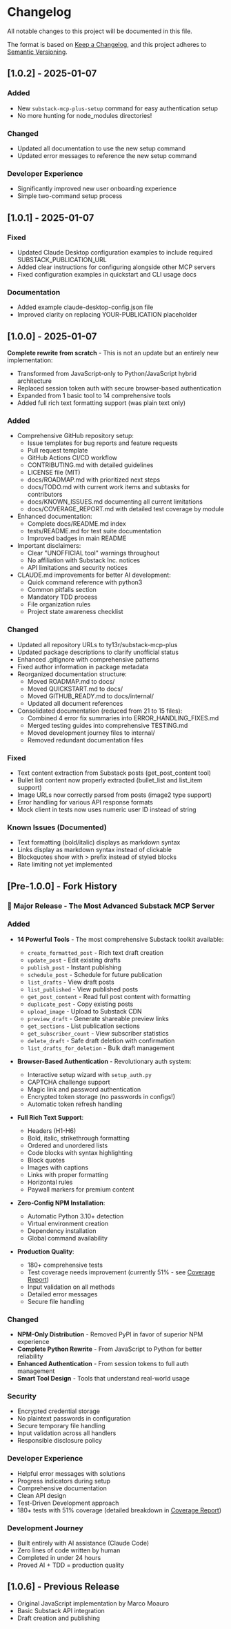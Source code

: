 # Changelog

All notable changes to this project will be documented in this file.

The format is based on [Keep a Changelog](https://keepachangelog.com/en/1.0.0/),
and this project adheres to [Semantic Versioning](https://semver.org/spec/v2.0.0.html).

## [1.0.2] - 2025-01-07

### Added
- New `substack-mcp-plus-setup` command for easy authentication setup
- No more hunting for node_modules directories!

### Changed
- Updated all documentation to use the new setup command
- Updated error messages to reference the new setup command

### Developer Experience
- Significantly improved new user onboarding experience
- Simple two-command setup process

## [1.0.1] - 2025-01-07

### Fixed
- Updated Claude Desktop configuration examples to include required SUBSTACK_PUBLICATION_URL
- Added clear instructions for configuring alongside other MCP servers
- Fixed configuration examples in quickstart and CLI usage docs

### Documentation
- Added example claude-desktop-config.json file
- Improved clarity on replacing YOUR-PUBLICATION placeholder

## [1.0.0] - 2025-01-07

**Complete rewrite from scratch** - This is not an update but an entirely new implementation:
- Transformed from JavaScript-only to Python/JavaScript hybrid architecture
- Replaced session token auth with secure browser-based authentication
- Expanded from 1 basic tool to 14 comprehensive tools
- Added full rich text formatting support (was plain text only)

### Added
- Comprehensive GitHub repository setup:
  - Issue templates for bug reports and feature requests
  - Pull request template
  - GitHub Actions CI/CD workflow
  - CONTRIBUTING.md with detailed guidelines
  - LICENSE file (MIT)
  - docs/ROADMAP.md with prioritized next steps
  - docs/TODO.md with current work items and subtasks for contributors
  - docs/KNOWN_ISSUES.md documenting all current limitations
  - docs/COVERAGE_REPORT.md with detailed test coverage by module
- Enhanced documentation:
  - Complete docs/README.md index
  - tests/README.md for test suite documentation
  - Improved badges in main README
- Important disclaimers:
  - Clear "UNOFFICIAL tool" warnings throughout
  - No affiliation with Substack Inc. notices
  - API limitations and security notices
- CLAUDE.md improvements for better AI development:
  - Quick command reference with python3
  - Common pitfalls section
  - Mandatory TDD process
  - File organization rules
  - Project state awareness checklist

### Changed
- Updated all repository URLs to ty13r/substack-mcp-plus
- Updated package descriptions to clarify unofficial status
- Enhanced .gitignore with comprehensive patterns
- Fixed author information in package metadata
- Reorganized documentation structure:
  - Moved ROADMAP.md to docs/
  - Moved QUICKSTART.md to docs/
  - Moved GITHUB_READY.md to docs/internal/
  - Updated all document references
- Consolidated documentation (reduced from 21 to 15 files):
  - Combined 4 error fix summaries into ERROR_HANDLING_FIXES.md
  - Merged testing guides into comprehensive TESTING.md
  - Moved development journey files to internal/
  - Removed redundant documentation files

### Fixed
- Text content extraction from Substack posts (get_post_content tool)
- Bullet list content now properly extracted (bullet_list and list_item support)
- Image URLs now correctly parsed from posts (image2 type support)
- Error handling for various API response formats
- Mock client in tests now uses numeric user ID instead of string

### Known Issues (Documented)
- Text formatting (bold/italic) displays as markdown syntax
- Links display as markdown syntax instead of clickable
- Blockquotes show with > prefix instead of styled blocks
- Rate limiting not yet implemented

## [Pre-1.0.0] - Fork History

### 🎉 Major Release - The Most Advanced Substack MCP Server

### Added
- **14 Powerful Tools** - The most comprehensive Substack toolkit available:
  - `create_formatted_post` - Rich text draft creation
  - `update_post` - Edit existing drafts
  - `publish_post` - Instant publishing
  - `schedule_post` - Schedule for future publication
  - `list_drafts` - View draft posts
  - `list_published` - View published posts
  - `get_post_content` - Read full post content with formatting
  - `duplicate_post` - Copy existing posts
  - `upload_image` - Upload to Substack CDN
  - `preview_draft` - Generate shareable preview links
  - `get_sections` - List publication sections
  - `get_subscriber_count` - View subscriber statistics
  - `delete_draft` - Safe draft deletion with confirmation
  - `list_drafts_for_deletion` - Bulk draft management

- **Browser-Based Authentication** - Revolutionary auth system:
  - Interactive setup wizard with `setup_auth.py`
  - CAPTCHA challenge support
  - Magic link and password authentication
  - Encrypted token storage (no passwords in configs!)
  - Automatic token refresh handling

- **Full Rich Text Support**:
  - Headers (H1-H6)
  - Bold, italic, strikethrough formatting
  - Ordered and unordered lists
  - Code blocks with syntax highlighting
  - Block quotes
  - Images with captions
  - Links with proper formatting
  - Horizontal rules
  - Paywall markers for premium content

- **Zero-Config NPM Installation**:
  - Automatic Python 3.10+ detection
  - Virtual environment creation
  - Dependency installation
  - Global command availability

- **Production Quality**:
  - 180+ comprehensive tests
  - Test coverage needs improvement (currently 51% - see [Coverage Report](docs/COVERAGE_REPORT.md))
  - Input validation on all methods
  - Detailed error messages
  - Secure file handling

### Changed
- **NPM-Only Distribution** - Removed PyPI in favor of superior NPM experience
- **Complete Python Rewrite** - From JavaScript to Python for better reliability
- **Enhanced Authentication** - From session tokens to full auth management
- **Smart Tool Design** - Tools that understand real-world usage

### Security
- Encrypted credential storage
- No plaintext passwords in configuration
- Secure temporary file handling
- Input validation across all handlers
- Responsible disclosure policy

### Developer Experience
- Helpful error messages with solutions
- Progress indicators during setup
- Comprehensive documentation
- Clean API design
- Test-Driven Development approach
- 180+ tests with 51% coverage (detailed breakdown in [Coverage Report](docs/COVERAGE_REPORT.md))

### Development Journey
- Built entirely with AI assistance (Claude Code)
- Zero lines of code written by human
- Completed in under 24 hours
- Proved AI + TDD = production quality

## [1.0.6] - Previous Release
- Original JavaScript implementation by Marco Moauro
- Basic Substack API integration
- Draft creation and publishing